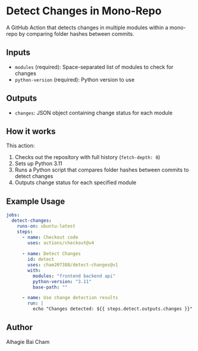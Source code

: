# Detect Changes in Mono-Repo

A GitHub Action that detects changes in multiple modules within a mono-repo by comparing folder hashes between commits.

## Inputs

- `modules` (required): Space-separated list of modules to check for changes
- `python-version` (required): Python version to use

## Outputs

- `changes`: JSON object containing change status for each module

## How it works

This action:
1. Checks out the repository with full history (`fetch-depth: 0`)
2. Sets up Python 3.11
3. Runs a Python script that compares folder hashes between commits to detect changes
4. Outputs change status for each specified module

## Example Usage

```yaml
jobs:
  detect-changes:
    runs-on: ubuntu-latest
    steps:
      - name: Checkout code
        uses: actions/checkout@v4
        
      - name: Detect Changes
        id: detect
        uses: cham207388/detect-changes@v1
        with:
          modules: "frontend backend api"
          python-version: "3.11"
          base-path: ""

      - name: Use change detection results
        run: |
          echo "Changes detected: ${{ steps.detect.outputs.changes }}"
```

## Author

Alhagie Bai Cham